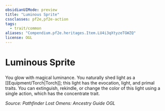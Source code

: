 ```yaml
---
obsidianUIMode: preview
title: "Luminous Sprite"
cssclasses: pf2e,pf2e-action
tags:
  - trait/common
aliases: "Compendium.pf2e.heritages.Item.LU4i3qXtyzeTGWZQ"
license: OGL
---
```

# Luminous Sprite

### 






You glow with magical luminance. You naturally shed light as a [[Equipment/Torch|Torch]]; this light has the evocation, light, and primal traits. You can extinguish, rekindle, or change the color of this light using a single action, which has the concentrate trait.

*Source: Pathfinder Lost Omens: Ancestry Guide*
*OGL*